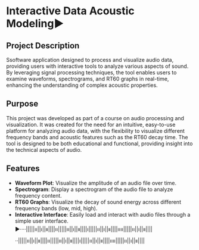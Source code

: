 
# Interactive Data Acoustic Modeling▶
## Project Description
Ssoftware application designed to process and visualize audio data, providing users with interactive tools to analyze various aspects of sound. By leveraging signal processing techniques, the tool enables users to examine waveforms, spectrograms, and RT60 graphs in real-time, enhancing the understanding of complex acoustic properties. 

## Purpose

This project was developed as part of a course on audio processing and visualization. It was created for the need for an intuitive, easy-to-use platform for analyzing audio data, with the flexibility to visualize different frequency bands and acoustic features such as the RT60 decay time. The tool is designed to be both educational and functional, providing insight into the technical aspects of audio.

## Features
- **Waveform Plot**: Visualize the amplitude of an audio file over time.
- **Spectrogram**: Display a spectrogram of the audio file to analyze frequency content.
- **RT60 Graphs**: Visualize the decay of sound energy across different frequency bands (low, mid, high).
- **Interactive Interface**: Easily load and interact with audio files through a simple user interface.
▶︎····|||||၊၊||၊||။||||၊၊|||||၊၊||၊||။||||၊|||||၊၊||၊||။||||၊၊၊၊|||||၊၊||၊||။||||··|||||၊၊||၊||။||||၊၊|||||၊၊||၊||။||||၊|||||၊၊||၊||။||||၊၊၊၊|||||၊၊||၊||။|||| 
